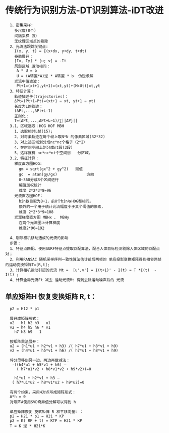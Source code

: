 # 传统行为识别方法-DT识别算法-iDT改进
      1、密集采样:
        多尺度(8个)
        间隔采样（5）
        无纹理区域点的剔除
      2、光流法跟踪关键点:
        I(x, y, t) = I(x+dx, y+dy, t+dt) 
        泰勒展开：
        [Ix, Iy] * [u; v] = -It 
        局部区域 运动相同：
         A * U = b 
         U = (A转置*A)逆 * A转置 * b  伪逆求解
        光流中值滤波：
         Pt+1=(xt+1,yt+1)=(xt,yt)+(M∗Ut)|xt,yt
      3、特征计算：
        轨迹描述子(trajectories)：
        ΔPt=(Pt+1−Pt)=(xt+1 − xt, yt+1 − yt)
        长度为L的轨迹：
        (ΔPt,...,ΔPt+L−1)
        正则化：
        T=(ΔPt,...,ΔPt+L−1)/∑||ΔPj||
      3.1、区域选取：HOG HOF MBH
        1、选取相邻L帧(15);
        2、对每条轨迹在每个帧上取N*N 的像素区域(32*32)
        3、对上述区域划分成nc*nc个格子（2*2）
        4、在时间空间上划分成nt段(3段)
        5、这样就有 nc*nc*nt个空间划   分区域。
      3.2、特征计算：
        梯度直方图HOG:
          gm = sqrt(gx^2 + gy^2)   赋值
          gc  = atan(gy/gx)             方向
          0~360分成8个区间进行 
          幅值加权统计
          维度 2*2*3*8=96
        光流直方图HOF：
          bin数目取为8+1，前8个bin与HOG都相同。
          额外的一个用于统计光流幅度小于某个阈值的像素，
          维度 2*2*3*9=108
        光溜梯度直方图 MBHx 、 MBHy
          在两个光流图上计算梯度
          维度2*96=192
          
      4、剔除相机移动造成的光流的影响
      步骤：
      1、特征点匹配。使用SURF特征点提取匹配算法，配合人体目标检测剔除人体区域的匹配点对；
      2、利用RANSAC 随机采样序列一致性算法估计前后两帧的 单应投影变换矩阵得到相邻两帧的运动变换矩阵T=[R,t];
      3、计算相机运动引起的光流 Mt =  [u',v'] = I(t+1)' - I(t) = T *I(t)  - I(t) ;
      4、计算全局光流Ft 减去 运动光流Mt 得到去除运动噪声后的 光流 
## 单应矩阵H 恢复变换矩阵 R, t：

      p2 = H12 * p1 

      展开成矩阵形式： 
      u2   h1 h2 h3   u1 
      v2 = h4 h5 h6 * v1 
        h7 h8 h9   1 

      按矩阵乘法展开： 
      u2 = (h1*u1 + h2*v1 + h3) /( h7*u1 + h8*v1 + h9) 
      v2 = (h4*u1 + h5*v1 + h6) /( h7*u1 + h8*v1 + h9)

      将分母移到另一边，两边再做减法：
       -((h4*u1 + h5*v1 + h6) – 
         ( h7*u1*v2 + h8*v1*v2 + h9*v2))=0 

        h1*u1 + h2*v1 + h3 –
       ( h7*u1*u2 + h8*v1*u2 + h9*u2)=0 

      有两个约束，采用4对点写成矩阵形式：
      A*h = 0
      对矩阵A使用SVD奇异值分解可以得到 h

      单应矩阵恢复 旋转矩阵 R 和平移向量t ：
      p2 = H21 * p1 = H21 * KP 
      p2 = K( RP + t) = KTP = H21 * KP 
      T = K 逆 * H21*K 

